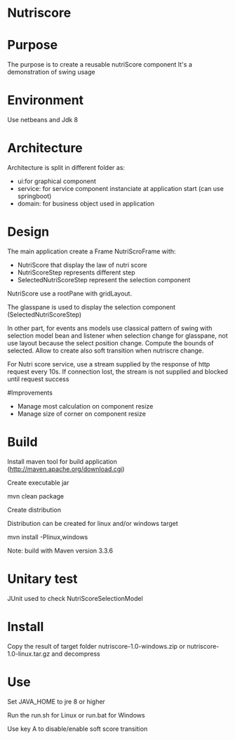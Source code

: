 # Nutriscore
# Purpose
The purpose is to create a reusable nutriScore component
It's a demonstration of swing usage
# Environment 
Use netbeans and Jdk 8
# Architecture
Architecture is split in different folder as:
* ui:for graphical component
* service: for service component instanciate at application start (can use springboot)
* domain: for business object used in application
# Design
The main application create a Frame NutriScroFrame with:
* NutriScore that display the law of nutri score
* NutriScoreStep represents different step
* SelectedNutriScoreStep represent the selection component

NutriScore use a rootPane with gridLayout.

The glasspane is used to display the selection component (SelectedNutriScoreStep)

In other part, for events ans models use classical pattern of swing with
selection model bean and listener when selection change
for glasspane, not use layout because the select position change. Compute the bounds
of selected. Allow to create also soft transition when nutriscre change.

For Nutri score service, use a stream supplied by the response of http request every 10s. If connection lost, the stream is not supplied and blocked until request success 

#Improvements
* Manage most calculation on component resize
* Manage size of corner  on component resize


# Build
Install maven tool for build application (http://maven.apache.org/download.cgi)

Create executable jar

mvn clean package

Create distribution

Distribution can be created for linux and/or windows target

mvn install -Plinux,windows

Note: build with Maven version 3.3.6
# Unitary test
JUnit used to check NutriScoreSelectionModel
# Install
Copy the result of target folder nutriscore-1.0-windows.zip or nutriscore-1.0-linux.tar.gz and decompress

# Use
Set JAVA_HOME to jre 8 or higher

Run the run.sh for Linux or run.bat for Windows

Use key A to disable/enable soft score transition
